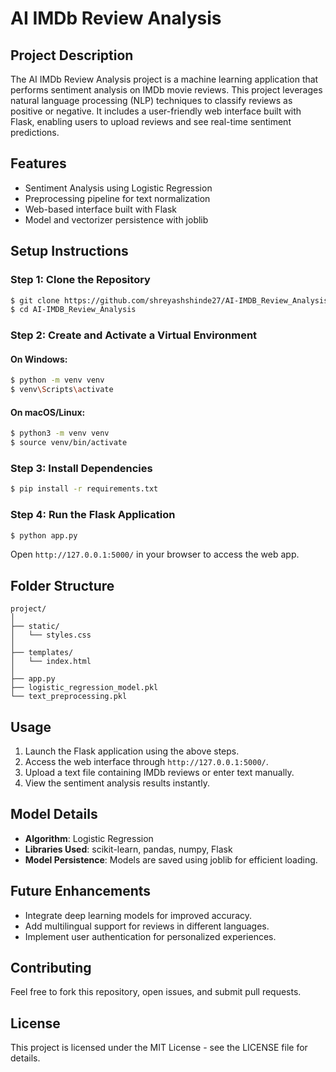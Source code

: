 # AI IMDb Review Analysis

## Project Description
The AI IMDb Review Analysis project is a machine learning application that performs sentiment analysis on IMDb movie reviews. This project leverages natural language processing (NLP) techniques to classify reviews as positive or negative. It includes a user-friendly web interface built with Flask, enabling users to upload reviews and see real-time sentiment predictions.

## Features
- Sentiment Analysis using Logistic Regression
- Preprocessing pipeline for text normalization
- Web-based interface built with Flask
- Model and vectorizer persistence with joblib

## Setup Instructions

### Step 1: Clone the Repository
```bash
$ git clone https://github.com/shreyashshinde27/AI-IMDB_Review_Analysis.git
$ cd AI-IMDB_Review_Analysis
```

### Step 2: Create and Activate a Virtual Environment
#### On Windows:
```bash
$ python -m venv venv
$ venv\Scripts\activate
```
#### On macOS/Linux:
```bash
$ python3 -m venv venv
$ source venv/bin/activate
```

### Step 3: Install Dependencies
```bash
$ pip install -r requirements.txt
```

### Step 4: Run the Flask Application
```bash
$ python app.py
```
Open `http://127.0.0.1:5000/` in your browser to access the web app.

## Folder Structure
```
project/
│
├── static/
│   └── styles.css
│
├── templates/
│   └── index.html
│
├── app.py
├── logistic_regression_model.pkl
└── text_preprocessing.pkl
```

## Usage
1. Launch the Flask application using the above steps.
2. Access the web interface through `http://127.0.0.1:5000/`.
3. Upload a text file containing IMDb reviews or enter text manually.
4. View the sentiment analysis results instantly.

## Model Details
- **Algorithm**: Logistic Regression
- **Libraries Used**: scikit-learn, pandas, numpy, Flask
- **Model Persistence**: Models are saved using joblib for efficient loading.

## Future Enhancements
- Integrate deep learning models for improved accuracy.
- Add multilingual support for reviews in different languages.
- Implement user authentication for personalized experiences.

## Contributing
Feel free to fork this repository, open issues, and submit pull requests.

## License
This project is licensed under the MIT License - see the LICENSE file for details.


